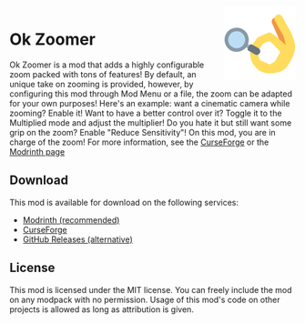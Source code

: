 <img src="./src/main/resources/assets/ok_zoomer/icon.png" align="right" width="128px" alt="Ok Zoomer icon"/>

# Ok Zoomer

Ok Zoomer is a mod that adds a highly configurable zoom packed with tons of features! By default, an unique take on zooming is provided, however, by configuring this mod through Mod Menu or a file, the zoom can be adapted for your own purposes! Here's an example: want a cinematic camera while zooming? Enable it! Want to have a better control over it? Toggle it to the Multiplied mode and adjust the multiplier! Do you hate it but still want some grip on the zoom? Enable "Reduce Sensitivity"! On this mod, you are in charge of the zoom! For more information, see the [CurseForge](https://www.curseforge.com/minecraft/mc-mods/ok-zoomer) or the [Modrinth page](https://modrinth.com/mod/ok-zoomer)

## Download

This mod is available for download on the following services:

- [Modrinth (recommended)](https://modrinth.com/mod/ok-zoomer)
- [CurseForge](https://www.curseforge.com/minecraft/mc-mods/ok-zoomer)
- [GitHub Releases (alternative)](https://github.com/EnnuiL/OkZoomer/releases)

## License

This mod is licensed under the MIT license. You can freely include the mod on any modpack with no permission. Usage of this mod's code on other projects is allowed as long as attribution is given.
